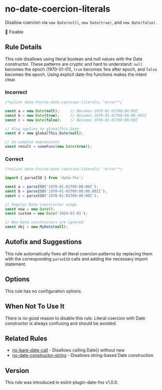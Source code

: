 # no-date-coercion-literals

Disallow coercion via `new Date(null)`, `new Date(true)`, and `new Date(false)`.

🔧 Fixable

## Rule Details

This rule disallows using literal boolean and null values with the Date constructor. These patterns are cryptic and hard to understand: `null` becomes the epoch (1970-01-01), `true` becomes 1ms after epoch, and `false` becomes the epoch. Using explicit date-fns functions makes the intent clear.

### Incorrect

```js
/*eslint date-fns/no-date-coercion-literals: "error"*/

const a = new Date(null);     // Becomes 1970-01-01T00:00:00Z
const b = new Date(true);     // Becomes 1970-01-01T00:00:00.001Z  
const c = new Date(false);    // Becomes 1970-01-01T00:00:00Z

// Also applies to globalThis.Date
const d = new globalThis.Date(null);

// In complex expressions
const result = someFunc(new Date(true));
```

### Correct

```js
/*eslint date-fns/no-date-coercion-literals: "error"*/

import { parseISO } from 'date-fns';

const a = parseISO('1970-01-01T00:00:00Z');
const b = parseISO('1970-01-01T00:00:00.001Z');
const c = parseISO('1970-01-01T00:00:00Z');

// Regular Date constructor usage
const now = new Date();
const custom = new Date('2024-01-01');

// Non-Date constructors are ignored
const obj = new MyDate(null);
```

## Autofix and Suggestions

This rule automatically fixes all literal coercion patterns by replacing them with the corresponding `parseISO` calls and adding the necessary import statement.

## Options

This rule has no configuration options.

## When Not To Use It

There is no good reason to disable this rule. Literal coercion with Date constructor is always confusing and should be avoided.

## Related Rules

- [no-bare-date-call](./no-bare-date-call.md) - Disallows calling Date() without new
- [no-date-constructor-string](./no-date-constructor-string.md) - Disallows string-based Date construction

## Version

This rule was introduced in eslint-plugin-date-fns v1.0.0.
